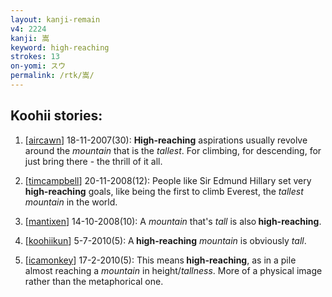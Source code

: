 ```yaml
---
layout: kanji-remain
v4: 2224
kanji: 嵩
keyword: high-reaching
strokes: 13
on-yomi: スウ
permalink: /rtk/嵩/
---
```


## Koohii stories: 

1) [<a href="http://kanji.koohii.com/profile/aircawn">aircawn</a>] 18-11-2007(30): <strong>High-reaching</strong> aspirations usually revolve around the <em>mountain</em> that is the <em>tallest</em>. For climbing, for descending, for just bring there - the thrill of it all.

2) [<a href="http://kanji.koohii.com/profile/timcampbell">timcampbell</a>] 20-11-2008(12): People like Sir Edmund Hillary set very<strong> high-reaching</strong> goals, like being the first to climb Everest, the <em>tallest</em> <em>mountain</em> in the world.

3) [<a href="http://kanji.koohii.com/profile/mantixen">mantixen</a>] 14-10-2008(10): A <em>mountain</em> that&#039;s <em>tall</em> is also<strong> high-reaching</strong>.

4) [<a href="http://kanji.koohii.com/profile/koohiikun">koohiikun</a>] 5-7-2010(5): A<strong> high-reaching</strong> <em>mountain</em> is obviously <em>tall</em>.

5) [<a href="http://kanji.koohii.com/profile/icamonkey">icamonkey</a>] 17-2-2010(5): This means<strong> high-reaching</strong>, as in a pile almost reaching a <em>mountain</em> in height/<em>tallness</em>. More of a physical image rather than the metaphorical one.

